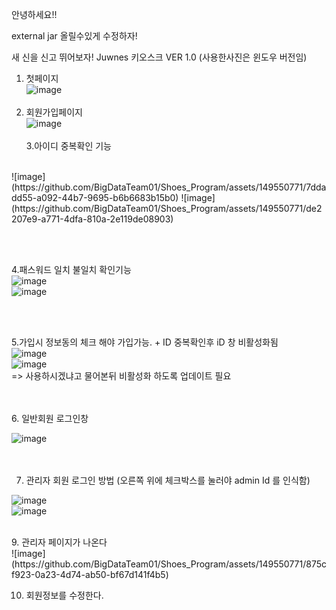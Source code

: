 안녕하세요!!


external jar 올릴수있게 수정하자!


새 신을 신고 뛰어보자! Juwnes 키오스크 VER 1.0 (사용한사진은 윈도우 버전임)

1. 첫페이지
   <br>
  ![image](https://github.com/BigDataTeam01/Shoes_Program/assets/149550771/d287212d-6a57-4eba-964e-53f6a88684d2)
<br><br>
3. 회원가입페이지
    <br>
  ![image](https://github.com/BigDataTeam01/Shoes_Program/assets/149550771/e1d48d64-e165-4eb8-95c0-382fe15513b9)
<br><br>
3.아이디 중복확인 기능 
<br>
  ![image](https://github.com/BigDataTeam01/Shoes_Program/assets/149550771/7ddadd55-a092-44b7-9695-b6b6683b15b0)
  ![image](https://github.com/BigDataTeam01/Shoes_Program/assets/149550771/de2207e9-a771-4dfa-810a-2e119de08903)

<br><br>

4.패스워드 일치 불일치 확인기능
<br>
  ![image](https://github.com/BigDataTeam01/Shoes_Program/assets/149550771/1d1e2219-13c7-4e9d-8353-ca431e67b1c6)<br>
  ![image](https://github.com/BigDataTeam01/Shoes_Program/assets/149550771/57a145bc-adb8-454a-ad9c-5be361b4a95b)

<br><br>

5.가입시 정보동의 체크 해야 가입가능. + ID 중복확인후  iD 창 비활성화됨
 <br>
  ![image](https://github.com/BigDataTeam01/Shoes_Program/assets/149550771/3842c6b9-fc79-454d-8c8b-1f2746803ed5)<br>
  ![image](https://github.com/BigDataTeam01/Shoes_Program/assets/149550771/44dd8e5c-584f-48ad-8565-1b502892cd84)<br>
 => 사용하시겠냐고 물어본뒤 비활성화 하도록 업데이트 필요

<br><br>
 6. 일반회원 로그인창
<br>

  ![image](https://github.com/BigDataTeam01/Shoes_Program/assets/149550771/26fe65f6-b405-420f-9432-2e7dd7366c57)<br>
<br><br>

7. 관리자 회원 로그인 방법 (오른쪽 위에 체크박스를 눌러야 admin Id 를 인식함)
   <br>

  ![image](https://github.com/BigDataTeam01/Shoes_Program/assets/149550771/3f1ff4e5-42a5-49cb-bc69-ecb677d22a9f)<br>
  ![image](https://github.com/BigDataTeam01/Shoes_Program/assets/149550771/bd6b109e-4070-452b-bc90-c20742ae8c09)<br>

<br>
9.  관리자 페이지가 나온다
<br>
 ![image](https://github.com/BigDataTeam01/Shoes_Program/assets/149550771/875cf923-0a23-4d74-ab50-bf67d141f4b5)

10. 회원정보를 수정한다.
    


  





